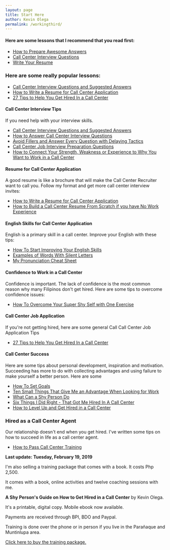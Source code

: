```yaml
---
layout: page
title: Start Here
author: Kevin Olega
permalink: /workingthird/
---
```

#### Here are some lessons that I recommend that you read first:

- [How to Prepare Awesome Answers][9]
- [Call Center Interview Questions][10]
- [Write Your Resume][11]


### Here are some really popular lessons:

- [Call Center Interview Questions and Suggested Answers][12]
- [How to Write a Resume for Call Center Application][13]
- [27 Tips to Help You Get Hired In a Call Center][14]

#### Call Center Interview Tips

If you need help with your interview skills.

- [Call Center Interview Questions and Suggested Answers][15]
- [How to Answer Call Center Interview Questions][16]
- [Avoid Fillers and Answer Every Question with Delaying Tactics][17]
- [Call Center Job Interview Preparation Questions][18]
- [How to Connect Your Strength, Weakness or Experience to Why You Want to Work in a Call Center][19]

#### Resume for Call Center Application

A good resume is like a brochure that will make the Call Center Recruiter want to call you. Follow my format and get more call center interview invites:

- [How to Write a Resume for Call Center Application][20]
- [How to Build a Call Center Resume From Scratch if you have No Work Experience][21]


#### English Skills for Call Center Application

English is a primary skill in a call center. Improve your English with these tips:

- [How To Start Improving Your English Skills][22]
- [Examples of Words With Silent Letters][23]
- [My Pronunciation Cheat Sheet][24]


#### Confidence to Work in a Call Center

Confidence is important. The lack of confidence is the most common reason why many Filipinos don't get hired. Here are some tips to overcome confidence issues:

- [How To Overcome Your Super Shy Self with One Exercise][25]


#### Call Center Job Application

If you're not getting hired, here are some general Call Call Center Job Application Tips

- [27 Tips to Help You Get Hired In a Call Center][26]


#### Call Center Success

Here are some tips about personal development, inspiration and motivation. Succeeding has more to do with collecting advantages and using failure to make yourself a better person. Here are some

- [How To Set Goals][27]
- [Ten Small Things That Give Me an Advantage When Looking for Work][28]
- [What Can a Shy Person Do][29]
- [Six Things I Did Right - That Got Me Hired In A Call Center][30]
- [How to Level Up and Get Hired in a Call Center][31]


### Hired as a Call Center Agent

Our relationship doesn't end when you get hired. I've written some tips on how to succeed in life as a call center agent.

- [How to Pass Call Center Training][32]


**Last update: Tuesday, February 19, 2019**

I'm also selling a training package that comes with a book. It costs Php 2,500.

It comes with a book, online activities and twelve coaching sessions with me. 

**A Shy Person's Guide on How to Get Hired in a Call Center** by Kevin Olega. 

It's a printable, digital copy. Mobile ebook now available.

Payments are received through BPI, BDO and Paypal.

Training is done over the phone or in person if you live in the Parañaque and Muntinlupa area.

[Click here to buy the training package.][33]



[1]:	https://callcentertrainingtips.com/contact/
[2]:	https://www.facebook.com/profile.php?id=247824095581789&ref=br_rs
[3]:	https://facebook.com/callcentertrainingtips
[4]:	https://eepurl.com/riFT1
[5]:	https://callcentertrainingtips.com/missed-opportunities
[6]:	https://callcentertrainingtips.com/basics/
[7]:	https://kevinolega.com
[8]:	https://philippineislandliving.com
[9]:	https://callcentertrainingtips.com/call-center-job-interview-preparation-questions/
[10]:	https://callcentertrainingtips.com/call-center-interview-questions-and-suggested-answers
[11]:	https://callcentertrainingtips.com/how-to-write-a-resume-for-call-center-application/
[12]:	https://callcentertrainingtips.com/call-center-interview-questions-and-suggested-answers
[13]:	https://callcentertrainingtips.com/how-to-write-a-resume-for-call-center-application/ "How to Write a Resume for Call Center Application"
[14]:	https://callcentertrainingtips.com/27-tips-to-help-you-get-hired-in-a-call-center/ "27 Tips to Help You Get Hired In a Call Center"
[15]:	https://callcentertrainingtips.com/call-center-interview-questions-and-suggested-answers
[16]:	https://callcentertrainingtips.com/answer-questions/
[17]:	https://callcentertrainingtips.com/avoid-fillers-and-answer-every-question-with-delaying-tactics/
[18]:	https://callcentertrainingtips.com/call-center-job-interview-preparation-questions/
[19]:	https://callcentertrainingtips.com/how-to-connect-your-strength-weakness-or-experience-to-why-you-want-to-work-in-a-call-center/
[20]:	https://callcentertrainingtips.com/how-to-write-a-resume-for-call-center-application/
[21]:	https://callcentertrainingtips.com/how-to-build-a-call-center-resume-from-scratch-no-work-experience/
[22]:	https://callcentertrainingtips.com/how-to-start-improving-your-english-skills/
[23]:	https://callcentertrainingtips.com/examples-of-words-with-silent-letters/
[24]:	https://callcentertrainingtips.com/my-pronunciation-cheat-sheet/
[25]:	https://callcentertrainingtips.com/how-to-overcome-your-super-shy-self-with-one-exercise/
[26]:	https://callcentertrainingtips.com/27-tips-to-help-you-get-hired-in-a-call-center/
[27]:	https://callcentertrainingtips.com/how-to-set-goals/
[28]:	https://callcentertrainingtips.com/ten-small-things-that-give-me-an-advantage-when-looking-for-work/
[29]:	https://callcentertrainingtips.com/what-can-a-shy-person-do/
[30]:	https://callcentertrainingtips.com/six-things-i-did-right-that-got-me-hired-in-a-call-center/
[31]:	https://callcentertrainingtips.com/how-to-level-up-and-get-hired-in-a-call-center/
[32]:	https://callcentertrainingtips.com/how-to-pass-call-center-training/
[33]:	https://goo.gl/forms/M1MbBbdhieN7Ouvc2

